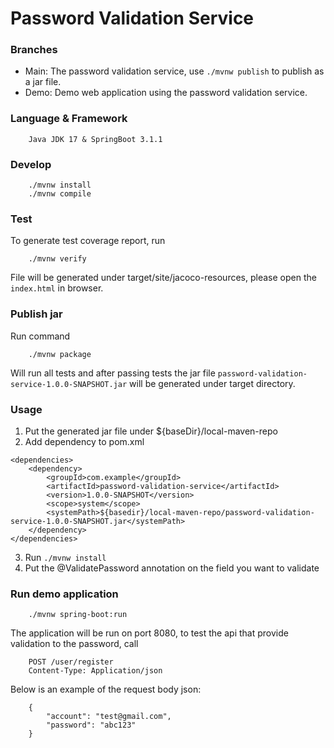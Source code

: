 # Password Validation Service

### Branches
- Main: The password validation service, use `./mvnw publish` to publish as a jar file.
- Demo: Demo web application using the password validation service.

### Language & Framework
```
    Java JDK 17 & SpringBoot 3.1.1
```

### Develop
```
    ./mvnw install
    ./mvnw compile
```

### Test
To generate test coverage report, run
``` 
    ./mvnw verify
```
File will be generated under target/site/jacoco-resources, please open the `index.html` in browser.

### Publish jar
Run command 
```
    ./mvnw package
```
Will run all tests and 
after passing tests the jar file `password-validation-service-1.0.0-SNAPSHOT.jar` will be generated under target directory.
### Usage
1. Put the generated jar file under ${baseDir}/local-maven-repo
2. Add dependency to pom.xml
```
<dependencies>
    <dependency>
    	<groupId>com.example</groupId>
    	<artifactId>password-validation-service</artifactId>
    	<version>1.0.0-SNAPSHOT</version>
    	<scope>system</scope>
    	<systemPath>${basedir}/local-maven-repo/password-validation-service-1.0.0-SNAPSHOT.jar</systemPath>
    </dependency>
</dependencies>
```
3. Run `./mvnw install`
4. Put the @ValidatePassword annotation on the field you want to validate

### Run demo application
```
    ./mvnw spring-boot:run
```
The application will be run on port 8080, to test the api that provide validation to the password, call
```
    POST /user/register
    Content-Type: Application/json
```
Below is an example of the request body json:
```
    {
        "account": "test@gmail.com",
        "password": "abc123"
    }
```